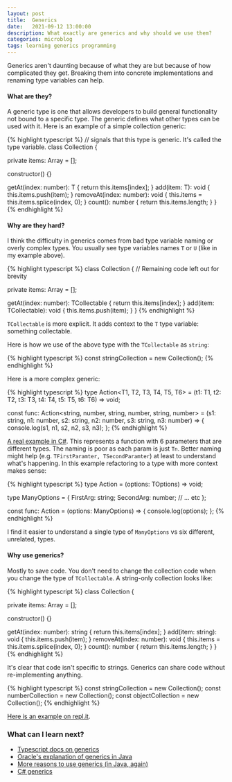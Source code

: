 ```yaml
---
layout: post
title:  Generics
date:   2021-09-12 13:00:00
description: What exactly are generics and why should we use them?
categories: microblog
tags: learning generics programming
---
```


Generics aren't daunting because of what they are but because of how complicated they get. Breaking them into concrete implementations and renaming type variables can help.

#### What are they?

A generic type is one that allows developers to build general functionality not bound to a specific type. The generic defines what other types can be used with it. Here is an example of a simple collection generic:

{% highlight typescript %}
// <T> signals that this type is generic. It's called the type variable.
class Collection<T> {

  private items: Array<T> = [];

  constructor() {}

  getAt(index: number): T {
    return this.items[index];
  }
  add(item: T): void {
    this.items.push(item);
  }
  removeAt(index: number): void {
    this.items = this.items.splice(index, 0);
  }
  count(): number {
    return this.items.length;
  }
}
{% endhighlight %}

#### Why are they hard?

I think the difficulty in generics comes from bad type variable naming or overly complex types. You usually see type variables names `T` or `U` (like in my example above).

{% highlight typescript %}
class Collection<TCollectable> {
  // Remaining code left out for brevity

  private items: Array<TCollectable> = [];

  getAt(index: number): TCollectable {
    return this.items[index];
  }
  add(item: TCollectable): void {
    this.items.push(item);
  }
}
{% endhighlight %}

`TCollectable` is more explicit. It adds context to the `T` type variable: something collectable.

Here is how we use of the above type with the `TCollectable` as `string`:

{% highlight typescript %}
const stringCollection = new Collection<string>();
{% endhighlight %}

Here is a more complex generic:

{% highlight typescript %}
type Action<T1, T2, T3, T4, T5, T6> = (t1: T1, t2: T2, t3: T3, t4: T4, t5: T5, t6: T6) => void;

const func: Action<string, number, string, number, string, number> = (s1: string, n1: number, s2: string, n2: number, s3: string, n3: number) => {
  console.log(s1, n1, s2, n2, s3, n3);
};
{% endhighlight %}

[A real example in C#](https://docs.microsoft.com/en-us/dotnet/api/system.action-16?view=net-5.0). This represents a function with 6 parameters that are different types. The naming is poor as each param is just `Tn`. Better naming might help (e.g. `TFirstParamter, TSecondParamter`) at least to understand what's happening. In this example refactoring to a type with more context makes sense:

{% highlight typescript %}
type Action<TOptions> = (options: TOptions) => void;

type ManyOptions = {
  FirstArg: string;
  SecondArg: number;
  // ... etc
};

const func: Action<ManyOptions> = (options: ManyOptions) => {
  console.log(options);
};
{% endhighlight %}

I find it easier to understand a single type of `ManyOptions` vs six different, unrelated, types.

#### Why use generics?

Mostly to save code. You don't need to change the collection code when you change the type of `TCollectable`. A string-only collection looks like:

{% highlight typescript %}
class Collection {

  private items: Array<string> = [];

  constructor() {}

  getAt(index: number): string {
    return this.items[index];
  }
  add(item: string): void {
    this.items.push(item);
  }
  removeAt(index: number): void {
    this.items = this.items.splice(index, 0);
  }
  count(): number {
    return this.items.length;
  }
}
{% endhighlight %}

It's clear that code isn't specific to strings. Generics can share code without re-implementing anything.

{% highlight typescript %}
const stringCollection = new Collection<string>();
const numberCollection = new Collection<number>();
const objectCollection = new Collection<Object>();
{% endhighlight %}

[Here is an example on repl.it](https://replit.com/@cjhoward92/Generics).

### What can I learn next?

- [Typescript docs on generics](https://www.typescriptlang.org/docs/handbook/2/generics.html)
- [Oracle's explanation of generics in Java](https://www.oracle.com/technical-resources/articles/java/juneau-generics.html)
- [More reasons to use generics (in Java, again)](https://docs.oracle.com/javase/tutorial/java/generics/why.html)
- [C# generics](https://docs.microsoft.com/en-us/dotnet/csharp/fundamentals/types/generics)